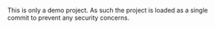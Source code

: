 This is only a demo project. As such the project is loaded as a single commit to prevent any security concerns.
